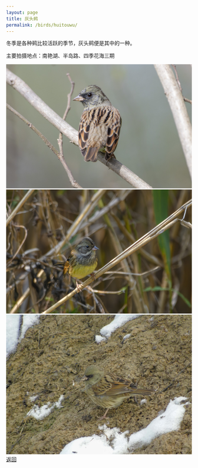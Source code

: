 ```yaml
---
layout: page
title: 灰头鹀
permalink: /birds/huitouwu/
---
```

冬季是各种鹀比较活跃的季节，灰头鹀便是其中的一种。

主要拍摄地点：南艳湖、半岛路、四季花海三期

![](../picture/灰头鹀/DSC_4109-NEF_DxO_DeepPRIME.jpg)
![](../picture/灰头鹀/DSC_8761-NEF_DxO_DeepPRIME.jpg)
![](../picture/灰头鹀/DSC02296-edit.jpg)
[返回](../../)
